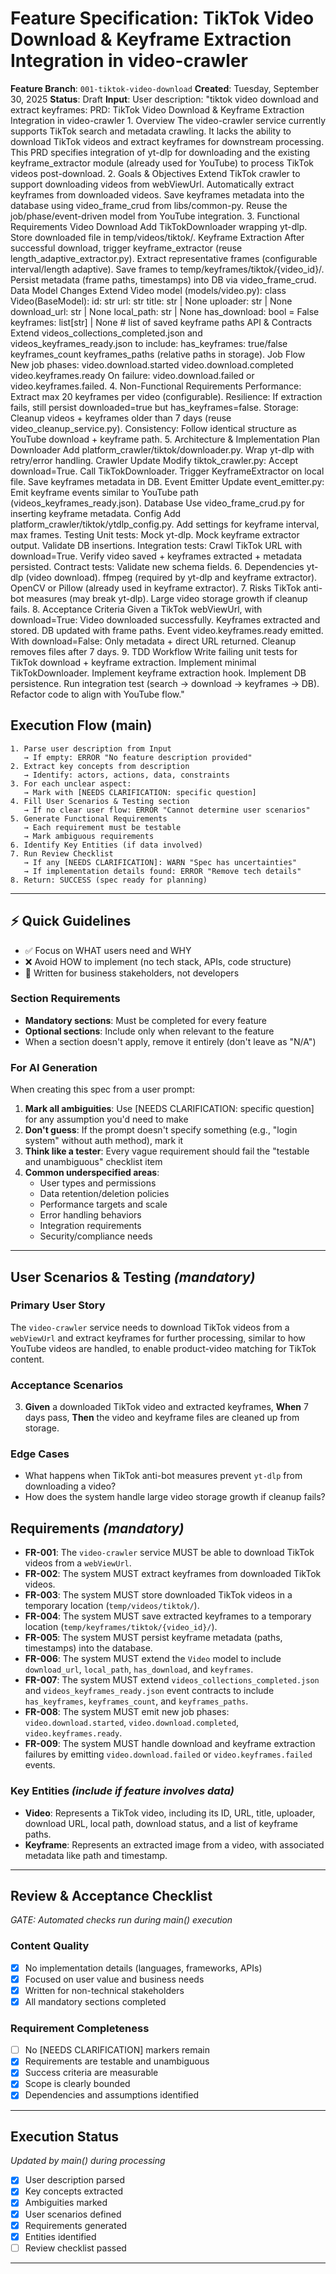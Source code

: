# Feature Specification: TikTok Video Download & Keyframe Extraction Integration in video-crawler

**Feature Branch**: `001-tiktok-video-download`
**Created**: Tuesday, September 30, 2025
**Status**: Draft
**Input**: User description: "tiktok video download and extract keyframes: PRD: TikTok Video Download & Keyframe Extraction Integration in video-crawler 1. Overview The video-crawler service currently supports TikTok search and metadata crawling. It lacks the ability to download TikTok videos and extract keyframes for downstream processing. This PRD specifies integration of yt-dlp for downloading and the existing keyframe_extractor module (already used for YouTube) to process TikTok videos post-download. 2. Goals & Objectives Extend TikTok crawler to support downloading videos from webViewUrl. Automatically extract keyframes from downloaded videos. Save keyframes metadata into the database using video_frame_crud from libs/common-py. Reuse the job/phase/event-driven model from YouTube integration. 3. Functional Requirements Video Download Add TikTokDownloader wrapping yt-dlp.  Store downloaded file in temp/videos/tiktok/. Keyframe Extraction After successful download, trigger keyframe_extractor (reuse length_adaptive_extractor.py). Extract representative frames (configurable interval/length adaptive). Save frames to temp/keyframes/tiktok/{video_id}/. Persist metadata (frame paths, timestamps) into DB via video_frame_crud. Data Model Changes Extend Video model (models/video.py): class Video(BaseModel): id: str url: str title: str | None uploader: str | None download_url: str | None local_path: str | None has_download: bool = False keyframes: list[str] | None # list of saved keyframe paths API & Contracts Extend videos_collections_completed.json and videos_keyframes_ready.json to include: has_keyframes: true/false keyframes_count keyframes_paths (relative paths in storage). Job Flow New job phases: video.download.started video.download.completed video.keyframes.ready On failure: video.download.failed or video.keyframes.failed. 4. Non-Functional Requirements Performance: Extract max 20 keyframes per video (configurable). Resilience: If extraction fails, still persist downloaded=true but has_keyframes=false. Storage: Cleanup videos + keyframes older than 7 days (reuse video_cleanup_service.py). Consistency: Follow identical structure as YouTube download + keyframe path. 5. Architecture & Implementation Plan Downloader Add platform_crawler/tiktok/downloader.py. Wrap yt-dlp with retry/error handling. Crawler Update Modify tiktok_crawler.py: Accept download=True. Call TikTokDownloader. Trigger KeyframeExtractor on local file. Save keyframes metadata in DB. Event Emitter Update event_emitter.py: Emit keyframe events similar to YouTube path (videos_keyframes_ready.json). Database Use video_frame_crud.py for inserting keyframe metadata. Config Add platform_crawler/tiktok/ytdlp_config.py. Add settings for keyframe interval, max frames. Testing Unit tests: Mock yt-dlp. Mock keyframe extractor output. Validate DB insertions. Integration tests: Crawl TikTok URL with download=True. Verify video saved + keyframes extracted + metadata persisted. Contract tests: Validate new schema fields. 6. Dependencies yt-dlp (video download). ffmpeg (required by yt-dlp and keyframe extractor). OpenCV or Pillow (already used in keyframe extractor). 7. Risks TikTok anti-bot measures (may break yt-dlp). Large video storage growth if cleanup fails. 8. Acceptance Criteria Given a TikTok webViewUrl, with download=True: Video downloaded successfully. Keyframes extracted and stored. DB updated with frame paths. Event video.keyframes.ready emitted. With download=False: Only metadata + direct URL returned. Cleanup removes files after 7 days. 9. TDD Workflow Write failing unit tests for TikTok download + keyframe extraction. Implement minimal TikTokDownloader. Implement keyframe extraction hook. Implement DB persistence. Run integration test (search → download → keyframes → DB). Refactor code to align with YouTube flow."

## Execution Flow (main)
```
1. Parse user description from Input
   → If empty: ERROR "No feature description provided"
2. Extract key concepts from description
   → Identify: actors, actions, data, constraints
3. For each unclear aspect:
   → Mark with [NEEDS CLARIFICATION: specific question]
4. Fill User Scenarios & Testing section
   → If no clear user flow: ERROR "Cannot determine user scenarios"
5. Generate Functional Requirements
   → Each requirement must be testable
   → Mark ambiguous requirements
6. Identify Key Entities (if data involved)
7. Run Review Checklist
   → If any [NEEDS CLARIFICATION]: WARN "Spec has uncertainties"
   → If implementation details found: ERROR "Remove tech details"
8. Return: SUCCESS (spec ready for planning)
```

---

## ⚡ Quick Guidelines
- ✅ Focus on WHAT users need and WHY
- ❌ Avoid HOW to implement (no tech stack, APIs, code structure)
- 👥 Written for business stakeholders, not developers

### Section Requirements
- **Mandatory sections**: Must be completed for every feature
- **Optional sections**: Include only when relevant to the feature
- When a section doesn't apply, remove it entirely (don't leave as "N/A")

### For AI Generation
When creating this spec from a user prompt:
1. **Mark all ambiguities**: Use [NEEDS CLARIFICATION: specific question] for any assumption you'd need to make
2. **Don't guess**: If the prompt doesn't specify something (e.g., "login system" without auth method), mark it
3. **Think like a tester**: Every vague requirement should fail the "testable and unambiguous" checklist item
4. **Common underspecified areas**:
   - User types and permissions
   - Data retention/deletion policies  
   - Performance targets and scale
   - Error handling behaviors
   - Integration requirements
   - Security/compliance needs

---

## User Scenarios & Testing *(mandatory)*

### Primary User Story
The `video-crawler` service needs to download TikTok videos from a `webViewUrl` and extract keyframes for further processing, similar to how YouTube videos are handled, to enable product-video matching for TikTok content.

### Acceptance Scenarios


3. **Given** a downloaded TikTok video and extracted keyframes, **When** 7 days pass, **Then** the video and keyframe files are cleaned up from storage.

### Edge Cases
- What happens when TikTok anti-bot measures prevent `yt-dlp` from downloading a video?
- How does the system handle large video storage growth if cleanup fails?

## Requirements *(mandatory)*

- **FR-001**: The `video-crawler` service MUST be able to download TikTok videos from a `webViewUrl`.
- **FR-002**: The system MUST extract keyframes from downloaded TikTok videos.
- **FR-003**: The system MUST store downloaded TikTok videos in a temporary location (`temp/videos/tiktok/`).
- **FR-004**: The system MUST save extracted keyframes to a temporary location (`temp/keyframes/tiktok/{video_id}/`).
- **FR-005**: The system MUST persist keyframe metadata (paths, timestamps) into the database.
- **FR-006**: The system MUST extend the `Video` model to include `download_url`, `local_path`, `has_download`, and `keyframes`.
- **FR-007**: The system MUST extend `videos_collections_completed.json` and `videos_keyframes_ready.json` event contracts to include `has_keyframes`, `keyframes_count`, and `keyframes_paths`.
- **FR-008**: The system MUST emit new job phases: `video.download.started`, `video.download.completed`, `video.keyframes.ready`.
- **FR-009**: The system MUST handle download and keyframe extraction failures by emitting `video.download.failed` or `video.keyframes.failed` events.


### Key Entities *(include if feature involves data)*
- **Video**: Represents a TikTok video, including its ID, URL, title, uploader, download URL, local path, download status, and a list of keyframe paths.
- **Keyframe**: Represents an extracted image from a video, with associated metadata like path and timestamp.

---

## Review & Acceptance Checklist
*GATE: Automated checks run during main() execution*

### Content Quality
- [x] No implementation details (languages, frameworks, APIs)
- [x] Focused on user value and business needs
- [x] Written for non-technical stakeholders
- [x] All mandatory sections completed

### Requirement Completeness
- [ ] No [NEEDS CLARIFICATION] markers remain
- [x] Requirements are testable and unambiguous  
- [x] Success criteria are measurable
- [x] Scope is clearly bounded
- [x] Dependencies and assumptions identified

---

## Execution Status
*Updated by main() during processing*

- [x] User description parsed
- [x] Key concepts extracted
- [x] Ambiguities marked
- [x] User scenarios defined
- [x] Requirements generated
- [x] Entities identified
- [ ] Review checklist passed

---